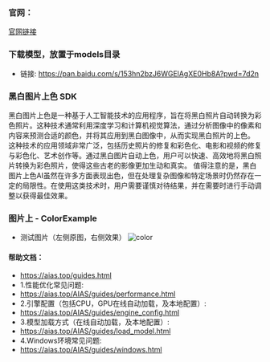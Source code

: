### 官网：
[官网链接](https://www.aias.top/)

### 下载模型，放置于models目录
- 链接: https://pan.baidu.com/s/153hn2bzJ6WGElAgXE0Hb8A?pwd=7d2n

### 黑白图片上色 SDK
黑白图片上色是一种基于人工智能技术的应用程序，旨在将黑白照片自动转换为彩色照片。这种技术通常利用深度学习和计算机视觉算法，通过分析图像中的像素和内容来预测合适的颜色，并将其应用到黑白图像中，从而实现黑白照片的上色。
这种技术的应用领域非常广泛，包括历史照片的修复和彩色化、电影和视频的修复与彩色化、艺术创作等。通过黑白图片自动上色，用户可以快速、高效地将黑白照片转换为彩色照片，使得这些古老的影像更加生动和真实。
值得注意的是，黑白图片上色AI虽然在许多方面表现出色，但在处理复杂图像和特定场景时仍然存在一定的局限性。在使用这类技术时，用户需要谨慎对待结果，并在需要时进行手动调整以获得最佳效果。


### 图片上 - ColorExample
- 测试图片（左侧原图，右侧效果）
  ![color](https://aias-home.oss-cn-beijing.aliyuncs.com/products/cv/image_colorization_sdk/color.png)




#### 帮助文档：
- https://aias.top/guides.html
- 1.性能优化常见问题:
- https://aias.top/AIAS/guides/performance.html
- 2.引擎配置（包括CPU，GPU在线自动加载，及本地配置）:
- https://aias.top/AIAS/guides/engine_config.html
- 3.模型加载方式（在线自动加载，及本地配置）:
- https://aias.top/AIAS/guides/load_model.html
- 4.Windows环境常见问题:
- https://aias.top/AIAS/guides/windows.html
